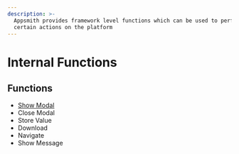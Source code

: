 ```yaml
---
description: >-
  Appsmith provides framework level functions which can be used to perform
  certain actions on the platform
---
```


# Internal Functions

## Functions

* [Show Modal](../../action-reference/show-modal.md)
* Close Modal
* Store Value
* Download
* Navigate
* Show Message

